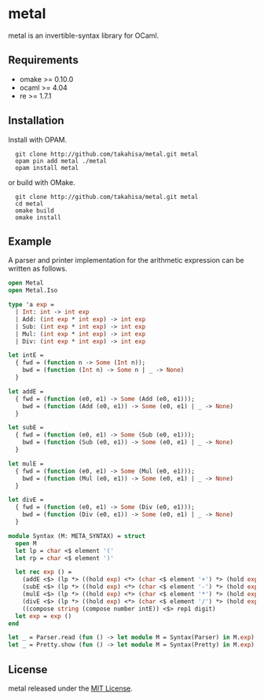 metal
====

metal is an invertible-syntax library for OCaml.

## Requirements

- omake >= 0.10.0
- ocaml >= 4.04
- re >= 1.7.1

## Installation

Install with OPAM.
```
  git clone http://github.com/takahisa/metal.git metal
  opam pin add metal ./metal
  opam install metal
```
or build with OMake.

```
  git clone http://github.com/takahisa/metal.git metal
  cd metal
  omake build
  omake install
```

## Example

A parser and printer implementation for the arithmetic expression can be written as follows.

```ocaml
open Metal
open Metal.Iso

type 'a exp =
  | Int: int -> int exp
  | Add: (int exp * int exp) -> int exp
  | Sub: (int exp * int exp) -> int exp
  | Mul: (int exp * int exp) -> int exp
  | Div: (int exp * int exp) -> int exp

let intE =
  { fwd = (function n -> Some (Int n));
    bwd = (function (Int n) -> Some n | _ -> None)
  }

let addE =
  { fwd = (function (e0, e1) -> Some (Add (e0, e1)));
    bwd = (function (Add (e0, e1)) -> Some (e0, e1) | _ -> None)
  }

let subE =
  { fwd = (function (e0, e1) -> Some (Sub (e0, e1)));
    bwd = (function (Sub (e0, e1)) -> Some (e0, e1) | _ -> None)
  }

let mulE =
  { fwd = (function (e0, e1) -> Some (Mul (e0, e1)));
    bwd = (function (Mul (e0, e1)) -> Some (e0, e1) | _ -> None)
  }

let divE =
  { fwd = (function (e0, e1) -> Some (Div (e0, e1)));
    bwd = (function (Div (e0, e1)) -> Some (e0, e1) | _ -> None)
  }

module Syntax (M: META_SYNTAX) = struct
  open M
  let lp = char <$ element '('
  let rp = char <$ element ')'

  let rec exp () =
    (addE <$> (lp *> ((hold exp) <*> (char <$ element '+') *> (hold exp)) <* rp)) <|>
    (subE <$> (lp *> ((hold exp) <*> (char <$ element '-') *> (hold exp)) <* rp)) <|>
    (mulE <$> (lp *> ((hold exp) <*> (char <$ element '*') *> (hold exp)) <* rp)) <|>
    (divE <$> (lp *> ((hold exp) <*> (char <$ element '/') *> (hold exp)) <* rp)) <|>
    ((compose string (compose number intE)) <$> rep1 digit)
  let exp = exp ()
end

let _ = Parser.read (fun () -> let module M = Syntax(Parser) in M.exp) "((1+2)-3)"
let _ = Pretty.show (fun () -> let module M = Syntax(Pretty) in M.exp) (Sub (Add (Int 1, Int 2), Int 3))
```

## License

metal released under the [MIT License](https://raw.githubusercontent.com/takahisa/parseq/master/LICENSE.txt).
